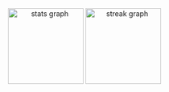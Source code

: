 <div align="center">
  <img src="https://github-readme-stats.vercel.app/api?username=PATEL-A&hide_title=false&hide_rank=false&show_icons=true&include_all_commits=true&count_private=true&disable_animations=false&theme=dracula&locale=en&hide_border=false" height="150" alt="stats graph"  />
  <img src="https://streak-stats.demolab.com?user=PATEL-A&locale=en&mode=daily&theme=dracula&hide_border=false&border_radius=5" height="150" alt="streak graph"  />
</div>
